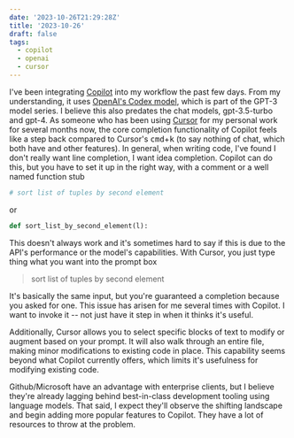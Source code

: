 ```yaml
---
date: '2023-10-26T21:29:28Z'
title: '2023-10-26'
draft: false
tags:
  - copilot
  - openai
  - cursor
---
```


I've been integrating [Copilot](https://github.com/features/copilot) into my workflow the past few days.
From my understanding, it uses [OpenAI's Codex model](https://platform.openai.com/docs/guides/code), which is part of the GPT-3 model series.
I believe this also predates the chat models, gpt-3.5-turbo and gpt-4.
As someone who has been using [Cursor](https://cursor.sh) for my personal work for several months now, the core completion functionality of Copilot feels like a step back compared to Cursor's <kbd>cmd</kbd>+<kbd>k</kbd> (to say nothing of chat, which both have and other features).
In general, when writing code, I've found I don't really want line completion, I want idea completion.
Copilot can do this, but you have to set it up in the right way, with a comment or a well named function stub

```python
# sort list of tuples by second element
```

or

```python
def sort_list_by_second_element(l):
```

This doesn't always work and it's sometimes hard to say if this is due to the API's performance or the model's capabilities.
With Cursor, you just type thing what you want into the prompt box

> sort list of tuples by second element

It's basically the same input, but you're guaranteed a completion because you asked for one.
This issue has arisen for me several times with Copilot.
I want to invoke it -- not just have it step in when it thinks it's useful.

Additionally, Cursor allows you to select specific blocks of text to modify or augment based on your prompt.
It will also walk through an entire file, making minor modifications to existing code in place.
This capability seems beyond what Copilot currently offers, which limits it's usefulness for modifying existing code.

Github/Microsoft have an advantage with enterprise clients, but I believe they're already lagging behind best-in-class development tooling using language models.
That said, I expect they'll observe the shifting landscape and begin adding more popular features to Copilot.
They have a lot of resources to throw at the problem.

